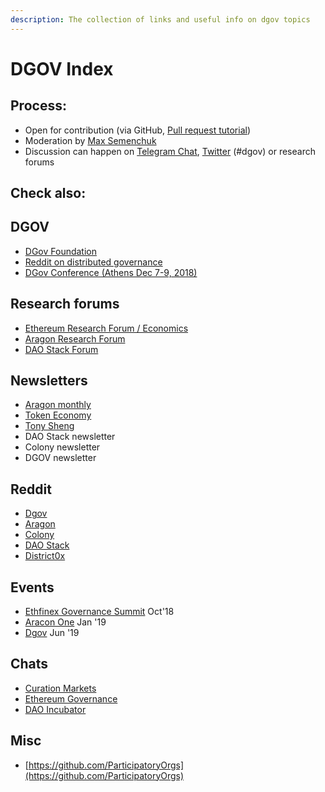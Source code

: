 ```yaml
---
description: The collection of links and useful info on dgov topics
---
```


# DGOV Index

## Process:

* Open for contribution \(via GitHub, [Pull request tutorial](https://www.youtube.com/watch?v=IBYHohWm_5w)\)
* Moderation by [Max Semenchuk](mailto:max.semenchuk@gmail.com)
* Discussion can happen on [Telegram Chat](https://t.me/joinchat/E9cyAw9Ix0g4CS8PNTvR3g), [Twitter](https://twitter.com/hashtag/dgov) \(\#dgov\) or research forums

## Check also:

## **DGOV**

* [DGov Foundation](https://dgov.foundation/)
* [Reddit on distributed governance](https://new.reddit.com/r/dgov/)
* [DGov Conference \(Athens Dec 7-9, 2018\)](https://dgov.earth/)

## **Research forums**

* ​[Ethereum Research Forum / Economics](https://ethresear.ch/c/economics)​
* ​[Aragon Research Forum](https://research.aragon.org/)​
* ​[DAO Stack Forum](https://forum.daostack.io/)​

## **Newsletters**

* ​[Aragon monthly](https://monthly.aragon.org/)​
* ​[Token Economy](http://weekly.tokeneconomy.co/)​
* ​[Tony Sheng](https://www.tonysheng.com/)​
* DAO Stack newsletter
* Colony newsletter
* DGOV newsletter

## **Reddit**

* ​[Dgov](https://new.reddit.com/r/dgov/)​
* ​[Aragon](https://www.reddit.com/r/aragonproject/)​
* ​[Colony](https://www.reddit.com/r/joincolony)​
* ​[DAO Stack](https://www.reddit.com/r/daostack/)​
* ​[District0x](https://www.reddit.com/r/district0x)​

## **Events**

* ​[Ethfinex Governance Summit](https://summit.ethfinex.com/) Oct'18
* ​[Aracon One](https://aracon.one/) Jan '19
* ​[Dgov](https://dgov.earth/) Jun '19

## **Chats**

* ​[Curation Markets](https://gitter.im/Curation-Markets/Lobby)​
* ​[Ethereum Governance](https://gitter.im/ethereum/governance)​
* ​[DAO Incubator](https://t.me/DAOincubator)​

## **Misc**

* ​[https://github.com/ParticipatoryOrgs](https://github.com/ParticipatoryOrgs)​

